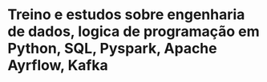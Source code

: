 # Treino e estudos sobre engenharia de dados, logica de programação em Python, SQL, Pyspark, Apache Ayrflow, Kafka
